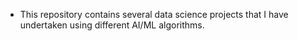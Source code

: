 - This repository contains several data science projects that I have undertaken using different AI/ML algorithms.
